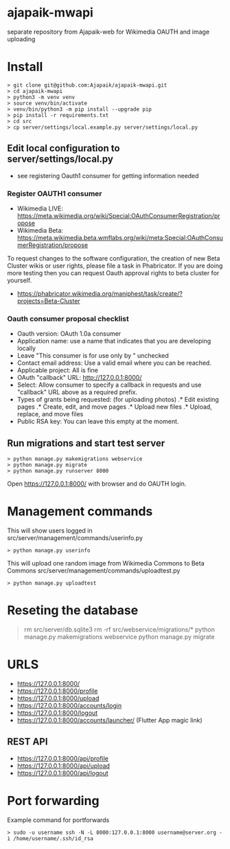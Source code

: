 # ajapaik-mwapi
separate repository from Ajapaik-web for Wikimedia OAUTH and image uploading 

# Install
```
> git clone git@github.com:Ajapaik/ajapaik-mwapi.git
> cd ajapaik-mwapi
> python3 -m venv venv
> source venv/bin/activate
> venv/bin/python3 -m pip install --upgrade pip
> pip install -r requirements.txt
> cd src
> cp server/settings/local.example.py server/settings/local.py
```
## Edit local configuration to server/settings/local.py 
* see registering Oauth1 consumer for getting information needed

### Register OAUTH1 consumer 
* Wikimedia LIVE: https://meta.wikimedia.org/wiki/Special:OAuthConsumerRegistration/propose 
* Wikimedia Beta: https://meta.wikimedia.beta.wmflabs.org/wiki/meta:Special:OAuthConsumerRegistration/propose

To request changes to the software configuration, the creation of new Beta Cluster wikis or user rights, please file a task in Phabricator.
If you are doing more testing then you can request Oauth approval rights to beta cluster for yourself.
* https://phabricator.wikimedia.org/maniphest/task/create/?projects=Beta-Cluster


### Oauth consumer proposal checklist
* Oauth version: OAuth 1.0a consumer
* Application name: use a name that indicates that you are developing locally
* Leave "This consumer is for use only by <your username>" unchecked
* Contact email address: Use a valid email where you can be reached.
* Applicable project: All is fine
* OAuth "callback" URL: http://127.0.0.1:8000/
* Select: Allow consumer to specify a callback in requests and use "callback" URL above as a required prefix.
* Types of grants being requested: (for uploading photos)
.* Edit existing pages
.* Create, edit, and move pages
.* Upload new files
.* Upload, replace, and move files
* Public RSA key: You can leave this empty at the moment.


## Run migrations and start test server
```
> python manage.py makemigrations webservice
> python manage.py migrate
> python manage.py runserver 8000
```

Open https://127.0.0.1:8000/ with browser and do OAUTH login.

# Management commands

This will show users logged in
src/server/management/commands/userinfo.py
```
> python manage.py userinfo 
```
This will upload one random image from Wikimedia Commons to Beta Commons
src/server/management/commands/uploadtest.py
```
> python manage.py uploadtest  
```


# Reseting the database
> rm src/server/db.sqlite3
> rm -rf src/webservice/migrations/*
> python manage.py makemigrations webservice
> python manage.py migrate

# URLS
* https://127.0.0.1:8000/
* https://127.0.0.1:8000/profile
* https://127.0.0.1:8000/upload
* https://127.0.0.1:8000/accounts/login
* https://127.0.0.1:8000/logout
* https://127.0.0.1:8000/accounts/launcher/ (Flutter App magic link)

## REST API
* https://127.0.0.1:8000/api/profile
* https://127.0.0.1:8000/api/upload
* https://127.0.0.1:8000/api/logout

# Port forwarding
Example command for portforwards

```
> sudo -u username ssh -N -L 8000:127.0.0.1:8000 username@server.org -i /home/username/.ssh/id_rsa
```
